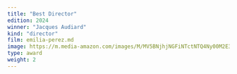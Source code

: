 ```yaml
---
title: "Best Director"
edition: 2024
winner: "Jacques Audiard"
kind: "director"
film: emilia-perez.md
image: https://m.media-amazon.com/images/M/MV5BNjhjNGFiNTctNTQ4Ny00M2E3LWFlMzUtM2IzMGQ1YWNhYzE0XkEyXkFqcGc@._V1_FMjpg_UX1024_.jpg
type: award
weight: 2
---
```

